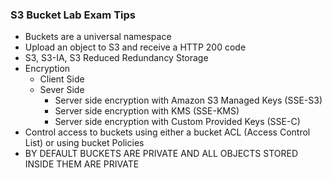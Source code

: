 ### S3 Bucket Lab Exam Tips 

* Buckets are a universal namespace 
* Upload an object to S3 and receive a HTTP 200 code 
* S3, S3-IA, S3 Reduced Redundancy Storage 
* Encryption 
    * Client Side 
    * Sever Side 
        * Server side encryption with Amazon S3 Managed Keys (SSE-S3)
        * Server side encryption with KMS (SSE-KMS) 
        * Server side encryption with Custom Provided Keys (SSE-C)
* Control access to buckets using either a bucket ACL (Access Control List) or using bucket Policies 
* BY DEFAULT BUCKETS ARE PRIVATE AND ALL OBJECTS STORED INSIDE THEM ARE PRIVATE
